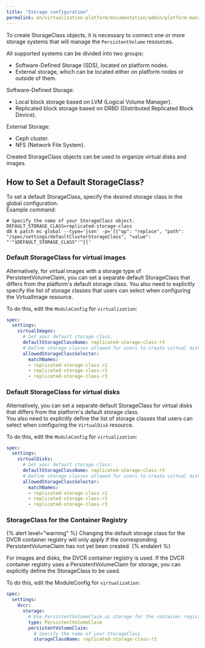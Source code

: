 ```yaml
---
title: "Storage configuration"
permalink: en/virtualization-platform/documentation/admin/platform-management/storage/supported-storage.html
---
```


To create StorageClass objects, it is necessary to connect one or more storage systems that will manage the `PersistentVolume` resources.

All supported systems can be divided into two groups:

- Software-Defined Storage (SDS), located on platform nodes.
- External storage, which can be located either on platform nodes or outside of them.

Software-Defined Storage:

- Local block storage based on LVM (Logical Volume Manager).
- Replicated block storage based on DRBD (Distributed Replicated Block Device).

External Storage:

- Ceph cluster.
- NFS (Network File System).

Created StorageClass objects can be used to organize virtual disks and images.

## How to Set a Default StorageClass?

To set a default StorageClass, specify the desired storage class in the global configuration.  
Example command:

```shell
# Specify the name of your StorageClass object.
DEFAULT_STORAGE_CLASS=replicated-storage-class
d8 k patch mc global --type='json' -p='[{"op": "replace", "path": "/spec/settings/defaultClusterStorageClass", "value": "'"$DEFAULT_STORAGE_CLASS"'"}]'
```

### Default StorageClass for virtual images

Alternatively, for virtual images with a storage type of PersistentVolumeClaim, you can set a separate default StorageClass that differs from the platform's default storage class.
You also need to explicitly specify the list of storage classes that users can select when configuring the VirtualImage resource.

To do this, edit the `ModuleConfig` for `virtualization`:

```yaml
spec:
  settings:
    virtualImages:
      # Set your default storage class.
      defaultStorageClassName: replicated-storage-class-r3
      # Define storage classes allowed for users to create virtual disks.
      allowedStorageClassSelector:
        matchNames:
        - replicated-storage-class-r1
        - replicated-storage-class-r2
        - replicated-storage-class-r3
```

### Default StorageClass for virtual disks

Alternatively, you can set a separate default StorageClass for virtual disks that differs from the platform's default storage class.  
You also need to explicitly define the list of storage classes that users can select when configuring the `VirtualDisk` resource.

To do this, edit the `ModuleConfig` for `virtualization`:

```yaml
spec:
  settings:
    virtualDisks:
      # Set your default storage class:
      defaultStorageClassName: replicated-storage-class-r3
      # Define storage classes allowed for users to create virtual disks:
      allowedStorageClassSelector:
        matchNames:
        - replicated-storage-class-r1
        - replicated-storage-class-r2
        - replicated-storage-class-r3
```

### StorageClass for the Container Registry

{% alert level="warning" %}
Changing the default storage class for the DVCR container registry will only apply if the corresponding PersistentVolumeClaim has not yet been created.
{% endalert %}

For images and disks, the DVCR container registry is used. If the DVCR container registry uses a PersistentVolumeClaim for storage,
you can explicitly define the StorageClass to be used.

To do this, edit the ModuleConfig for `virtualization`:

```yaml
spec:
  settings:
    dvcr:
      storage:
        # Use PersistentVolumeClaim as storage for the container registry.
        type: PersistentVolumeClaim
        persistentVolumeClaim:
          # Specify the name of your StorageClass.
          storageClassName: replicated-storage-class-r3
```
